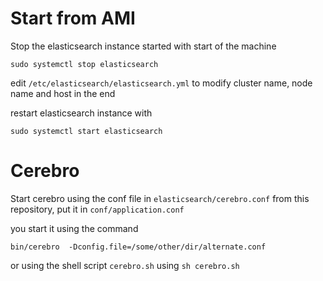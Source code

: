 # Start from AMI
Stop the elasticsearch instance started with start of the machine

`sudo systemctl stop elasticsearch`

edit `/etc/elasticsearch/elasticsearch.yml` to modify cluster name, node name and host in the end

restart elasticsearch instance with

`sudo systemctl start elasticsearch`

# Cerebro
Start cerebro using the conf file in `elasticsearch/cerebro.conf` from this repository, put it in `conf/application.conf`


you start it using the command 

`bin/cerebro  -Dconfig.file=/some/other/dir/alternate.conf`

or using the shell script `cerebro.sh` using `sh cerebro.sh`